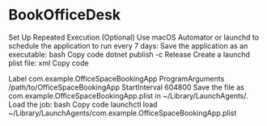 # BookOfficeDesk

Set Up Repeated Execution (Optional)
Use macOS Automator or launchd to schedule the application to run every 7 days:
Save the application as an executable:
bash
Copy code
dotnet publish -c Release
Create a launchd plist file:
xml
Copy code
<?xml version="1.0" encoding="UTF-8"?>
<!DOCTYPE plist PUBLIC "-//Apple//DTD PLIST 1.0//EN" "http://www.apple.com/DTDs/PropertyList-1.0.dtd">
<plist version="1.0">
<dict>
    <key>Label</key>
    <string>com.example.OfficeSpaceBookingApp</string>
    <key>ProgramArguments</key>
    <array>
        <string>/path/to/OfficeSpaceBookingApp</string>
    </array>
    <key>StartInterval</key>
    <integer>604800</integer> <!-- 7 days in seconds -->
</dict>
</plist>
Save the file as com.example.OfficeSpaceBookingApp.plist in ~/Library/LaunchAgents/.
Load the job:
bash
Copy code
launchctl load ~/Library/LaunchAgents/com.example.OfficeSpaceBookingApp.plist
